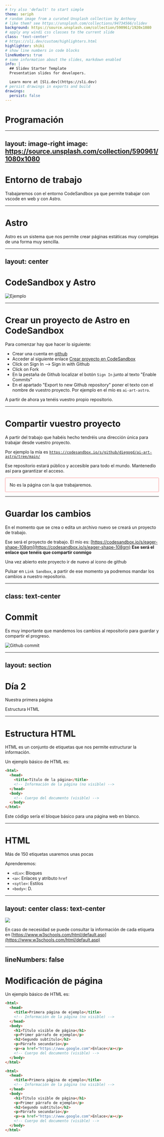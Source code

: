 ```yaml
---
# try also 'default' to start simple
theme: seriph
# random image from a curated Unsplash collection by Anthony
# like them? see https://unsplash.com/collections/94734566/slidev
background: https://source.unsplash.com/collection/590961/1920x1080
# apply any windi css classes to the current slide
class: 'text-center'
# https://sli.dev/custom/highlighters.html
highlighter: shiki
# show line numbers in code blocks
lineNumbers: true
# some information about the slides, markdown enabled
info: |
  ## Slidev Starter Template
  Presentation slides for developers.

  Learn more at [Sli.dev](https://sli.dev)
# persist drawings in exports and build
drawings:
  persist: false
---
```


# Programación

---
layout: image-right
image: https://source.unsplash.com/collection/590961/1080x1080
---

# Entorno de trabajo

Trabajaremos con el entorno CodeSandbox ya que permite trabajar con vscode en web y con Astro.

---

# Astro

Astro es un sistema que nos permite crear páginas estáticas muy complejas de una forma muy sencilla.

---
layout: center
---

# CodeSandbox y Astro

![Ejemplo](/codesandbox.jpg)

---

# Crear un proyecto de Astro en CodeSandbox

Para comenzar hay que hacer lo siguiente:

- Crear una cuenta en [github](https://www.github.com)
- Acceder al siguiente enlace [Crear proyecto en CodeSandbox](https://astro.new/minimal?on=codesandbox)
- Click on Sign In --> Sign in with Github
- Click on Fork
- En la pestaña de Github <mdi-github/> localizar el botón `Sign In` junto al texto "Enable Commits"
- En el apartado "Export to new Github repository" poner el texto con el nombre de vuestro proyecto. Por ejemplo en el mío es `ai-art-astro`.

A partir de ahora ya tenéis vuestro propio repositorio.

---

# Compartir vuestro proyecto

A partir del trabajo que habéis hecho tendréis una dirección única para trabajar desde vuestro proyecto.

Por ejemplo la mía es [`https://codesandbox.io/s/github/diegogd/ai-art-astro/tree/main/`](https://codesandbox.io/s/github/diegogd/ai-art-astro/tree/main/)

Ese repositorio estará público y accesible para todo el mundo. Mantenedlo así para garantizar el acceso.

<div class="warning">
<mdi-eye/> No es la página con la que trabajaremos.
</div>

<style>
  .warning {
    padding: 1em;
    border: 1px #ff8888 solid;
    border-radius: 0.1em
  }
</style>

---

# Guardar los cambios

En el momento que se crea o edita un archivo nuevo se creará un proyecto de trabajo.

Ese será el proyecto de trabajo. El mío es: [https://codesandbox.io/s/eager-shape-108gm](https://codesandbox.io/s/eager-shape-108gm) **Ese será el enlace que tenéis que compartir conmigo**

Una vez abierto este proyecto ir de nuevo al icono de github <mdi-github/>

Pulsar en `Link Sandbox`, a partir de ese momento ya podremos mandar los cambios a nuestro repositorio. 

---
class: text-center
---

# Commit

<mdi-warning/> Es muy importante que mandemos los cambios al repositorio para guardar y compartir el progreso.

![Github commit](/github-commit.jpg)

<style>
  img {
    max-height: 400px;
    margin: 0 auto
  }
</style>


---
layout: section
---

# Día 2

Nuestra primera página

Estructura HTML


---


# Estructura HTML

HTML es un conjunto de etiquetas que nos permite estructurar la información.

Un ejemplo básico de HTML es:

<div class="gap-4 grid grid-cols-[1fr,1fr]">

```html 
<html>
  <head>
    <title>Título de la página</title>
    <!-- Información de la página (no visible) -->
  </head>
  <body>
    <!-- Cuerpo del documento (visible) -->
  </body>
</html>
```

Este código sería el bloque básico para una página web en blanco.

</div>


---

# HTML

Más de 150 etiquetas usaremos unas pocas

Aprenderemos:

<v-clicks>

- `<div>`: Bloques
- `<a>`: Enlaces y atributo `href`
- `<sytle>`: Estilos
- `<body>`: D.

</v-clicks>

<!--
Presentación de las etiquetas disponibles.

- div: bloque
- a: enlaces
- style: estilos
- title: nombre de página
-->


---
layout: center
class: text-center
---

<img class="mx-auto" src="https://catalog-prod-s3-gallerys3-r9e42uos3zkt.s3.amazonaws.com/production/header_images/216b8f2e9f4677058f6fd56fb733f83ffa55fd69.svg?1641833581"/>

En caso de necesidad se puede consultar la información de cada etiqueta en [https://www.w3schools.com/html/default.asp](https://www.w3schools.com/html/default.asp)


---
lineNumbers: false
---

# Modificación de página

Un ejemplo básico de HTML es:

<div class="gap-4 grid grid-cols-[1fr,1fr]">

```html {none|7|8|9|none}
<html>
  <head>
    <title>Primera página de ejemplo</title>
    <!-- Información de la página (no visible) -->
  </head>
  <body>
    <h1>Título visible de página</h1>
    <p>Primer párrafo de ejemplo</p>
    <h2>Segundo subtítulo</h2>
    <p>Párrafo secundario</p>
    <p><a href="https://www.google.com">Enlace</a></p>
    <!-- Cuerpo del documento (visible) -->
  </body>
</html>
```

```html {none|3|2}
<html>
  <head>
    <title>Primera página de ejemplo</title>
    <!-- Información de la página (no visible) -->
  </head>
  <body>
    <h1>Título visible de página</h1>
    <p>Primer párrafo de ejemplo</p>
    <h2>Segundo subtítulo</h2>
    <p>Párrafo secundario</p>
    <p><a href="https://www.google.com">Enlace</a></p>
    <!-- Cuerpo del documento (visible) -->
  </body>
</html>
```

</div>
